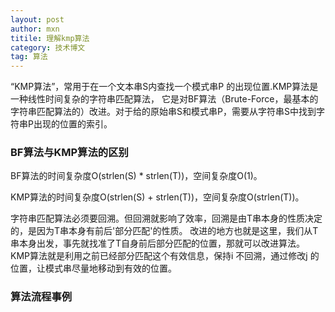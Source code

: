 ```yaml
---
layout: post
author: mxn
titile: 理解kmp算法
category: 技术博文
tag: 算法
---
```


“KMP算法”，常用于在一个文本串S内查找一个模式串P 的出现位置.KMP算法是一种线性时间复杂的字符串匹配算法，
它是对BF算法（Brute-Force，最基本的字符串匹配算法的）改进。对于给的原始串S和模式串P，需要从字符串S中找到字符串P出现的位置的索引。

### BF算法与KMP算法的区别

BF算法的时间复杂度O(strlen(S) * strlen(T))，空间复杂度O(1)。

KMP算法的时间复杂度O(strlen(S) + strlen(T))，空间复杂度O(strlen(T))。

字符串匹配算法必须要回溯。但回溯就影响了效率，回溯是由T串本身的性质决定的，是因为T串本身有前后'部分匹配'的性质。
改进的地方也就是这里，我们从T串本身出发，事先就找准了T自身前后部分匹配的位置，那就可以改进算法。
KMP算法就是利用之前已经部分匹配这个有效信息，保持i 不回溯，通过修改j 的位置，让模式串尽量地移动到有效的位置。

### 算法流程事例



